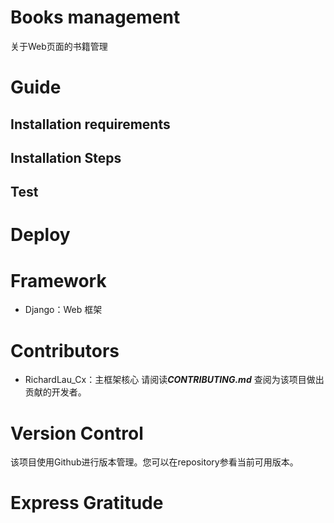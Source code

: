 # Books management
关于Web页面的书籍管理
 
 
# Guide
## Installation requirements
## Installation Steps


## Test


# Deploy


# Framework
- Django：Web 框架


# Contributors
- RichardLau_Cx：主框架核心
请阅读***CONTRIBUTING.md*** 查阅为该项目做出贡献的开发者。


# Version Control
该项目使用Github进行版本管理。您可以在repository参看当前可用版本。


# Express Gratitude

